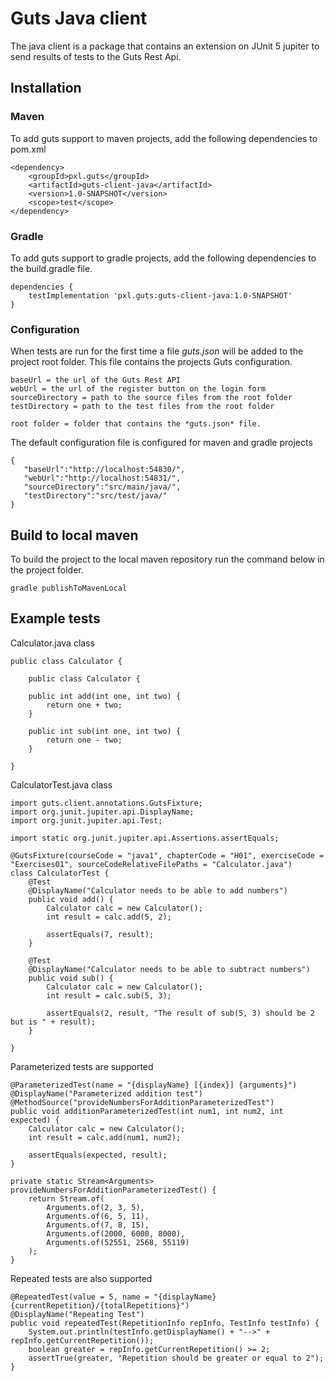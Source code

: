 # Guts Java client

The java client is a package that contains an extension on JUnit 5 jupiter to send results of tests to the Guts Rest Api.

## Installation

### Maven
To add guts support to maven projects, add the following dependencies to pom.xml
```
<dependency>
    <groupId>pxl.guts</groupId>
    <artifactId>guts-client-java</artifactId>
    <version>1.0-SNAPSHOT</version>
    <scope>test</scope>
</dependency>
```

### Gradle

To add guts support to gradle projects, add the following dependencies to the build.gradle file.
```
dependencies {
    testImplementation 'pxl.guts:guts-client-java:1.0-SNAPSHOT'
}
```

### Configuration

When tests are run for the first time a file *guts.json* will be added to the project root folder. This file contains the projects Guts configuration.

```
baseUrl = the url of the Guts Rest API
webUrl = the url of the register button on the login form
sourceDirectory = path to the source files from the root folder
testDirectory = path to the test files from the root folder

root folder = folder that contains the *guts.json* file.
```

The default configuration file is configured for maven and gradle projects
```
{  
   "baseUrl":"http://localhost:54830/",
   "webUrl":"http://localhost:54831/",
   "sourceDirectory":"src/main/java/",
   "testDirectory":"src/test/java/"
}
```

## Build to local maven
To build the project to the local maven repository run the command below in the project folder.
```
gradle publishToMavenLocal
```

## Example tests

Calculator.java class

```
public class Calculator {

    public class Calculator {

    public int add(int one, int two) {
        return one + two;
    }

    public int sub(int one, int two) {
        return one - two;
    }

}
```

CalculatorTest.java class
```
import guts.client.annotations.GutsFixture;
import org.junit.jupiter.api.DisplayName;
import org.junit.jupiter.api.Test;

import static org.junit.jupiter.api.Assertions.assertEquals;

@GutsFixture(courseCode = "java1", chapterCode = "H01", exerciseCode = "Exercises01", sourceCodeRelativeFilePaths = "Calculator.java")
class CalculatorTest {
    @Test
    @DisplayName("Calculator needs to be able to add numbers")
    public void add() {
        Calculator calc = new Calculator();
        int result = calc.add(5, 2);

        assertEquals(7, result);
    }

    @Test
    @DisplayName("Calculator needs to be able to subtract numbers")
    public void sub() {
        Calculator calc = new Calculator();
        int result = calc.sub(5, 3);

        assertEquals(2, result, "The result of sub(5, 3) should be 2 but is " + result);
    }
    
}
```

Parameterized tests are supported
```
@ParameterizedTest(name = "{displayName} [{index}] {arguments}")
@DisplayName("Parameterized addition test")
@MethodSource("provideNumbersForAdditionParameterizedTest")
public void additionParameterizedTest(int num1, int num2, int expected) {
    Calculator calc = new Calculator();
    int result = calc.add(num1, num2);

    assertEquals(expected, result);
}

private static Stream<Arguments> provideNumbersForAdditionParameterizedTest() {
    return Stream.of(
        Arguments.of(2, 3, 5),
        Arguments.of(6, 5, 11),
        Arguments.of(7, 8, 15),
        Arguments.of(2000, 6000, 8000),
        Arguments.of(52551, 2568, 55119)
    );
}
```

Repeated tests are also supported
```
@RepeatedTest(value = 5, name = "{displayName} {currentRepetition}/{totalRepetitions}")
@DisplayName("Repeating Test")
public void repeatedTest(RepetitionInfo repInfo, TestInfo testInfo) {
    System.out.println(testInfo.getDisplayName() + "-->" + repInfo.getCurrentRepetition());
    boolean greater = repInfo.getCurrentRepetition() >= 2;
    assertTrue(greater, "Repetition should be greater or equal to 2");
}
```